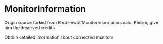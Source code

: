 # MonitorInformation

Origin source forked from BrettHewitt/MonitorInformation:main. Please, give him the deserved credits 

Obtain detailed information about connected monitors
